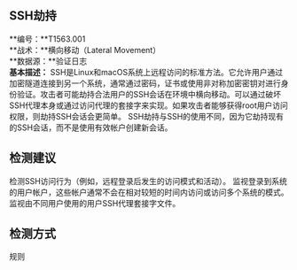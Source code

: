 ## SSH劫持  
**编号：**T1563.001  
**战术：**横向移动（Lateral Movement）  
**数据源：**验证日志  
**基本描述：**
SSH是Linux和macOS系统上远程访问的标准方法。它允许用户通过加密隧道连接到另一个系统，通常通过密码，证书或使用非对称加密密钥对进行身份验证。攻击者可能劫持合法用户的SSH会话在环境中横向移动。可以通过破坏SSH代理本身或通过访问代理的套接字来实现。如果攻击者能够获得root用户访问权限，则劫持SSH会话会更简单。
SSH劫持与SSH的使用不同，因为它劫持现有的SSH会话，而不是使用有效帐户创建新会话。  
## 检测建议  
检测SSH访问行为（例如，远程登录后发生的访问模式和活动）。
监视登录到系统的用户帐户，这些帐户通常不会在相对较短的时间内访问或访问多个系统的模式。
监视由不同用户使用的用户SSH代理套接字文件。  
## 检测方式  
规则